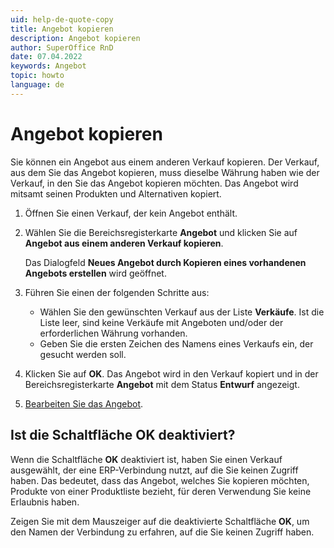 ```yaml
---
uid: help-de-quote-copy
title: Angebot kopieren
description: Angebot kopieren
author: SuperOffice RnD
date: 07.04.2022
keywords: Angebot
topic: howto
language: de
---
```


# Angebot kopieren

Sie können ein Angebot aus einem anderen Verkauf kopieren. Der Verkauf, aus dem Sie das Angebot kopieren, muss dieselbe Währung haben wie der Verkauf, in den Sie das Angebot kopieren möchten. Das Angebot wird mitsamt seinen Produkten und Alternativen kopiert.

1. Öffnen Sie einen Verkauf, der kein Angebot enthält.
2. Wählen Sie die Bereichsregisterkarte **Angebot** und klicken Sie auf **Angebot aus einem anderen Verkauf kopieren**.

    Das Dialogfeld **Neues Angebot durch Kopieren eines vorhandenen Angebots erstellen** wird geöffnet.

3. Führen Sie einen der folgenden Schritte aus:

    * Wählen Sie den gewünschten Verkauf aus der Liste **Verkäufe**. Ist die Liste leer, sind keine Verkäufe mit Angeboten und/oder der erforderlichen Währung vorhanden.
    * Geben Sie die ersten Zeichen des Namens eines Verkaufs ein, der gesucht werden soll.

4. Klicken Sie auf **OK**. Das Angebot wird in den Verkauf kopiert und in der Bereichsregisterkarte **Angebot** mit dem Status **Entwurf** angezeigt.

5. [Bearbeiten Sie das Angebot][1].

## Ist die Schaltfläche OK deaktiviert?

Wenn die Schaltfläche **OK** deaktiviert ist, haben Sie einen Verkauf ausgewählt, der eine ERP-Verbindung nutzt, auf die Sie keinen Zugriff haben. Das bedeutet, dass das Angebot, welches Sie kopieren möchten, Produkte von einer Produktliste bezieht, für deren Verwendung Sie keine Erlaubnis haben.

Zeigen Sie mit dem Mauszeiger auf die deaktivierte Schaltfläche **OK**, um den Namen der Verbindung zu erfahren, auf die Sie keinen Zugriff haben.

<!-- Referenced links -->
[1]:create.md

<!-- Referenced images -->

